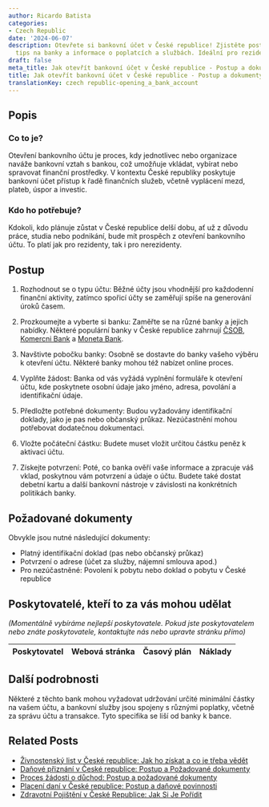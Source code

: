 ```yaml
---
author: Ricardo Batista
categories:
- Czech Republic
date: '2024-06-07'
description: Otevřete si bankovní účet v České republice! Zjistěte postup, dokumenty,
  tips na banky a informace o poplatcích a službách. Ideální pro rezidenty a nerezidenty.
draft: false
meta_title: Jak otevřít bankovní účet v České republice - Postup a dokumenty
title: Jak otevřít bankovní účet v České republice - Postup a dokumenty
translationKey: czech republic-opening_a_bank_account
---
```



## Popis
### Co to je?
Otevření bankovního účtu je proces, kdy jednotlivec nebo organizace naváže bankovní vztah s bankou, což umožňuje vkládat, vybírat nebo spravovat finanční prostředky. V kontextu České republiky poskytuje bankovní účet přístup k řadě finančních služeb, včetně vyplácení mezd, plateb, úspor a investic.

### Kdo ho potřebuje?
Kdokoli, kdo plánuje zůstat v České republice delší dobu, ať už z důvodu práce, studia nebo podnikání, bude mít prospěch z otevření bankovního účtu. To platí jak pro rezidenty, tak i pro nerezidenty.

## Postup

1. Rozhodnout se o typu účtu: Běžné účty jsou vhodnější pro každodenní finanční aktivity, zatímco spořicí účty se zaměřují spíše na generování úroků časem.

2. Prozkoumejte a vyberte si banku: Zaměřte se na různé banky a jejich nabídky. Některé populární banky v České republice zahrnují [ČSOB](https://www.csob.cz), [Komercni Bank](https://www.kb.cz/cs/obcane) a [Moneta Bank](https://www.moneta.cz/).

3. Navštivte pobočku banky: Osobně se dostavte do banky vašeho výběru k otevření účtu. Některé banky mohou též nabízet online proces.

4. Vyplňte žádost: Banka od vás vyžádá vyplnění formuláře k otevření účtu, kde poskytnete osobní údaje jako jméno, adresa, povolání a identifikační údaje.

5. Předložte potřebné dokumenty: Budou vyžadovány identifikační doklady, jako je pas nebo občanský průkaz. Nezúčastnění mohou potřebovat dodatečnou dokumentaci.

6. Vložte počáteční částku: Budete muset vložit určitou částku peněz k aktivaci účtu.

7. Získejte potvrzení: Poté, co banka ověří vaše informace a zpracuje váš vklad, poskytnou vám potvrzení a údaje o účtu. Budete také dostat debetní kartu a další bankovní nástroje v závislosti na konkrétních politikách banky.

## Požadované dokumenty
Obvykle jsou nutné následující dokumenty:

- Platný identifikační doklad (pas nebo občanský průkaz)
- Potvrzení o adrese (účet za služby, nájemní smlouva apod.)
- Pro nezúčastněné: Povolení k pobytu nebo doklad o pobytu v České republice

## Poskytovatelé, kteří to za vás mohou udělat

_(Momentálně vybíráme nejlepší poskytovatele. Pokud jste poskytovatelem nebo znáte poskytovatele, kontaktujte nás nebo upravte stránku přímo)_

| Poskytovatel    |     Webová stránka  |     Časový plán   |      Náklady    |
| :-------------: | :-------------: |  :-------------: | :-------------: |


## Další podrobnosti
Některé z těchto bank mohou vyžadovat udržování určité minimální částky na vašem účtu, a bankovní služby jsou spojeny s různými poplatky, včetně za správu účtu a transakce. Tyto specifika se liší od banky k bance.
## Related Posts

- [Živnostenský list v České republice: Jak ho získat a co je třeba vědět](https://tramitit.com/cs/guides/czech-republic/registrace_zivnostenskeho_opravneni/)
- [Daňové přiznání v České republice: Postup a Požadované dokumenty](https://tramitit.com/cs/guides/czech-republic/podani_danoveho_priznani/)
- [Proces žádosti o důchod: Postup a požadované dokumenty](https://tramitit.com/cs/guides/czech-republic/zadost_o_duchod/)
- [Placení daní v České republice: Postup a daňové povinnosti](https://tramitit.com/cs/guides/czech-republic/platba_dani/)
- [Zdravotní Pojištění v České Republice: Jak Si Je Pořídit](https://tramitit.com/cs/guides/czech-republic/registrace_na_zdravotni_pojistovnu/)